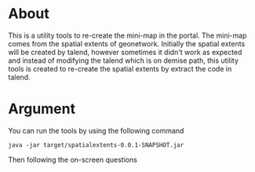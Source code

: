 # About

This is a utility tools to re-create the mini-map in the portal. The mini-map comes from the spatial extents
of geonetwork. Initially the spatial extents will be created by talend, however sometimes it didn't work
as expected and instead of modifying the talend which is on demise path, this utility tools is created 
to re-create the spatial extents by extract the code in talend.

# Argument
You can run the tools by using the following command
```shell
java -jar target/spatialextents-0.0.1-SNAPSHOT.jar
```
Then following the on-screen questions